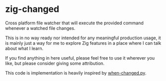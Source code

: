 # zig-changed
Cross platform file watcher that will execute the provided command whenever a watched file changes.


This is in no way ready nor intended for any meaningful production usage, it is mainly just a way for me to explore Zig features in a place where I can talk about what I learn.

If you find anything in here useful, please feel free to use it wherever you like, but please consider giving some attribution.

This code is implementation is heavily inspired by [when-changed.py](https://github.com/joh/when-changed/blob/master/whenchanged/whenchanged.py).


